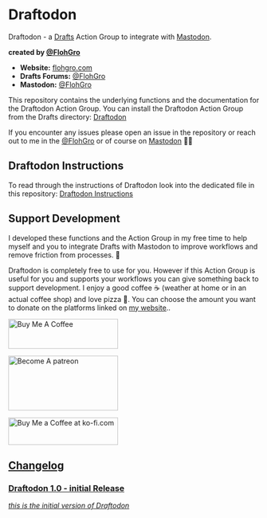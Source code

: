 # Draftodon

Draftodon - a [Drafts](https://getdrafts.com) Action Group to integrate with [Mastodon](https://joinmastodon.org).

**created by [@FlohGro](https://mastodon.social/@FlohGro)**

- **Website:** [flohgro.com](https://flohgro.com)  
- **Drafts Forums:** [@FlohGro](https://forums.getdrafts.com/u/flohgro/summary)
- **Mastodon:** [@FlohGro](https://mastodon.social/@FlohGro)

This repository contains the underlying functions and the documentation for the Draftodon Action Group.
You can install the Draftodon Action Group from the Drafts directory: [Draftodon]()

If you encounter any issues please open an issue in the repository or reach out to me in the [@FlohGro](https://forums.getdrafts.com/u/flohgro/summary) or of course on [Mastodon](https://mastodon.social/@FlohGro) ✌🏽

## Draftodon Instructions

To read through the instructions of Draftodon look into the dedicated file in this repository: [Draftodon Instructions](https://github.com/FlohGro-dev/Draftodon/blob/main/Draftodon%20Instructions.md)

## Support Development

I developed these functions and the Action Group in my free time to help myself and you to integrate Drafts with Mastodon to improve workflows and remove friction from processes. 🚀

Draftodon is completely free to use for you. However if this Action Group is useful for you and supports your workflows you can give something back to support development.
I enjoy a good coffee ☕️ (weather at home or in an actual coffee shop) and love pizza 🍕.
You can choose the amount you want to donate on the platforms linked on [my website](https://flohgro.com/donate/)..

<a href="https://www.buymeacoffee.com/flohgro" target="_blank"><img src="https://cdn.buymeacoffee.com/buttons/v2/default-blue.png" alt="Buy Me A Coffee" style="height: 60px !important;width: 220px !important;" ></a>

<a href="https://www.patreon.com/flohgro" target="_blank"><img src="https://user-images.githubusercontent.com/13785667/162812708-55b96cdc-8c32-4433-a340-6dd4c1f7326d.jpg" alt="Become A patreon" style="height: 110px !important;width: 220px !important;" ></a>

<a href='https://ko-fi.com/flohgro' target='_blank'><img height='35' style='border:0px;height:55px;width:220px' src='https://az743702.vo.msecnd.net/cdn/kofi1.png?v=0' border='0' alt='Buy Me a Coffee at ko-fi.com' />

## Changelog

### Draftodon 1.0 - initial Release

*this is the initial version of Draftodon*
